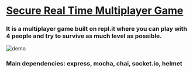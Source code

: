 # [Secure Real Time Multiplayer Game](https://www.freecodecamp.org/learn/information-security/information-security-projects/secure-real-time-multiplayer-game)

### It is a multiplayer game built on repl.it where you can play with 4 people and try to survive as much level as possible.

![demo](https://user-images.githubusercontent.com/76661815/121191648-d75eae00-c874-11eb-8d1e-4acd2b3328ad.png)


### Main dependencies: express, mocha, chai, socket.io, helmet